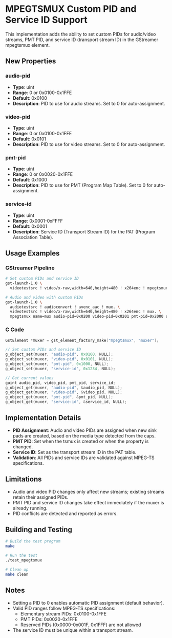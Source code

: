 # MPEGTSMUX Custom PID and Service ID Support

This implementation adds the ability to set custom PIDs for audio/video streams, PMT PID, and service ID (transport stream ID) in the GStreamer mpegtsmux element.

## New Properties

### audio-pid
- **Type**: uint
- **Range**: 0 or 0x0100-0x1FFE
- **Default**: 0x0100
- **Description**: PID to use for audio streams. Set to 0 for auto-assignment.

### video-pid
- **Type**: uint
- **Range**: 0 or 0x0100-0x1FFE
- **Default**: 0x0101
- **Description**: PID to use for video streams. Set to 0 for auto-assignment.

### pmt-pid
- **Type**: uint
- **Range**: 0 or 0x0020-0x1FFE
- **Default**: 0x1000
- **Description**: PID to use for PMT (Program Map Table). Set to 0 for auto-assignment.

### service-id
- **Type**: uint
- **Range**: 0x0001-0xFFFF
- **Default**: 0x0001
- **Description**: Service ID (Transport Stream ID) for the PAT (Program Association Table).

## Usage Examples

### GStreamer Pipeline
```bash
# Set custom PIDs and service ID
gst-launch-1.0 \
  videotestsrc ! video/x-raw,width=640,height=480 ! x264enc ! mpegtsmux name=mux audio-pid=0x0100 video-pid=0x0101 pmt-pid=0x1000 service-id=0x1234 ! filesink location=output.ts

# Audio and video with custom PIDs
gst-launch-1.0 \
  audiotestsrc ! audioconvert ! avenc_aac ! mux. \
  videotestsrc ! video/x-raw,width=640,height=480 ! x264enc ! mux. \
  mpegtsmux name=mux audio-pid=0x0200 video-pid=0x0201 pmt-pid=0x2000 service-id=0x5678 ! filesink location=output.ts
```

### C Code
```c
GstElement *muxer = gst_element_factory_make("mpegtsmux", "muxer");

// Set custom PIDs and service ID
g_object_set(muxer, "audio-pid", 0x0100, NULL);
g_object_set(muxer, "video-pid", 0x0101, NULL);
g_object_set(muxer, "pmt-pid", 0x1000, NULL);
g_object_set(muxer, "service-id", 0x1234, NULL);

// Get current values
guint audio_pid, video_pid, pmt_pid, service_id;
g_object_get(muxer, "audio-pid", &audio_pid, NULL);
g_object_get(muxer, "video-pid", &video_pid, NULL);
g_object_get(muxer, "pmt-pid", &pmt_pid, NULL);
g_object_get(muxer, "service-id", &service_id, NULL);
```

## Implementation Details

- **PID Assignment**: Audio and video PIDs are assigned when new sink pads are created, based on the media type detected from the caps.
- **PMT PID**: Set when the tsmux is created or when the property is changed.
- **Service ID**: Set as the transport stream ID in the PAT table.
- **Validation**: All PIDs and service IDs are validated against MPEG-TS specifications.

## Limitations

- Audio and video PID changes only affect new streams; existing streams retain their assigned PIDs.
- PMT PID and service ID changes take effect immediately if the muxer is already running.
- PID conflicts are detected and reported as errors.

## Building and Testing

```bash
# Build the test program
make

# Run the test
./test_mpegtsmux

# Clean up
make clean
```

## Notes

- Setting a PID to 0 enables automatic PID assignment (default behavior).
- Valid PID ranges follow MPEG-TS specifications:
  - Elementary stream PIDs: 0x0100-0x1FFE
  - PMT PIDs: 0x0020-0x1FFE
  - Reserved PIDs (0x0000-0x001F, 0x1FFF) are not allowed
- The service ID must be unique within a transport stream.
